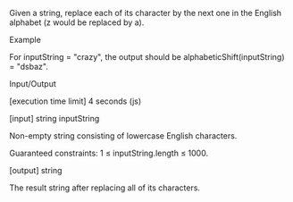 Given a string, replace each of its character by the next one in the English alphabet (z would be replaced by a).

Example

For inputString = "crazy", the output should be
alphabeticShift(inputString) = "dsbaz".

Input/Output

[execution time limit] 4 seconds (js)

[input] string inputString

Non-empty string consisting of lowercase English characters.

Guaranteed constraints:
1 ≤ inputString.length ≤ 1000.

[output] string

The result string after replacing all of its characters.
